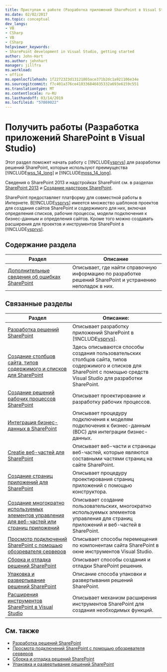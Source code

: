 ```yaml
---
title: Приступая к работе (Разработка приложений SharePoint в Visual Studio) | Документация Майкрософт
ms.date: 02/02/2017
ms.topic: conceptual
dev_langs:
- VB
- CSharp
- VB
- CSharp
helpviewer_keywords:
- SharePoint development in Visual Studio, getting started
author: John-Hart
ms.author: johnhart
manager: jillfra
ms.workload:
- office
ms.openlocfilehash: 1f2272323d13121865ace371b2dc1a921106e34e
ms.sourcegitcommit: f7c401a376ce410336846835332a693e6159c551
ms.translationtype: MT
ms.contentlocale: ru-RU
ms.lasthandoff: 03/14/2019
ms.locfileid: "57869022"
---
```

# <a name="get-started-sharepoint-development-in-visual-studio"></a>Получить работы (Разработка приложений SharePoint в Visual Studio)
  Этот раздел поможет начать работу с [!INCLUDE[vsprvs](../sharepoint/includes/vsprvs-md.md)] для разработки решений SharePoint, которые используют преимущества [!INCLUDE[wss_14_long](../sharepoint/includes/wss-14-long-md.md)] и [!INCLUDE[moss_14_long](../sharepoint/includes/moss-14-long-md.md)].

 Сведения о SharePoint 2013 и надстройках SharePoint см. в разделах [SharePoint 2013](https://products.office.com/previous-versions/microsoft-sharepoint-2013) и [Создание надстроек SharePoint](/sharepoint/dev/sp-add-ins/sharepoint-add-ins).

 SharePoint предоставляет платформу для совместной работы в Интернете. В[!INCLUDE[vsprvs](../sharepoint/includes/vsprvs-md.md)] имеется множество шаблонов проектов для создания сайтов SharePoint и содержимого для них, включая определения списков, рабочие процессы, модели подключения к бизнес-данным и определения сайтов. Кроме того можно создавать расширения для проектов и инструментов SharePoint в [!INCLUDE[vsprvs](../sharepoint/includes/vsprvs-md.md)].

## <a name="in-this-section"></a>Содержание раздела

|Раздел|Описание|
|-----------|-----------------|
|[Дополнительные сведения об ошибках SharePoint](../sharepoint/additional-information-for-sharepoint-errors.md)|Описывает, где найти справочную информацию по разработке решений SharePoint и устранению неполадок в них.|

## <a name="related-sections"></a>Связанные разделы

|Раздел|Описание:|
|-----------|-----------------|
|[Разработка решений SharePoint](../sharepoint/developing-sharepoint-solutions.md)|Описывает разработку приложений SharePoint в [!INCLUDE[vsprvs](../sharepoint/includes/vsprvs-md.md)].|
|[Создание столбцов сайта, типов содержимого и списков для SharePoint](../sharepoint/creating-site-columns-content-types-and-lists-for-sharepoint.md)|Здесь описываются способы создания пользовательских столбцов сайта, типов содержимого и списков для SharePoint с помощью средств Visual Studio для разработки SharePoint.|
|[Создание решений рабочих процессов SharePoint](../sharepoint/creating-sharepoint-workflow-solutions.md)|Описывает проектирование и разработку рабочих процессов.|
|[Интеграция бизнес-данных в SharePoint](../sharepoint/integrating-business-data-into-sharepoint.md)|Описывает процедуру подключения к моделям подключения к бизнес-данным (BDC) для интеграции бизнес-данных.|
|[Creatie веб-частей для SharePoint](../sharepoint/creating-web-parts-for-sharepoint.md)|Описывает веб-части и страницы веб-частей, которые являются составными частями страниц на сайте SharePoint.|
|[Создание страниц приложений для SharePoint](../sharepoint/creating-application-pages-for-sharepoint.md)|Описывает процедуру проектирования страниц приложений с помощью конструктора.|
|[Создание многократно используемых элементов управления для веб-частей или страниц приложений](../sharepoint/creating-reusable-controls-for-web-parts-or-application-pages.md)|Описывает создание пользовательских, многократно используемых элементов управления для страниц приложений и веб-частей в SharePoint.|
|[Просмотр подключений SharePoint с помощью обозревателя серверов](../sharepoint/browsing-sharepoint-connections-using-server-explorer.md)|Описывает способы перемещения по компонентам сайта SharePoint в окне инструментов Visual Studio.|
|[Сборка и отладка решений SharePoint](../sharepoint/building-and-debugging-sharepoint-solutions.md)|Описывает способы создания и отладки SharePoint решения.|
|[Упаковка и развертывание решений SharePoint](../sharepoint/packaging-and-deploying-sharepoint-solutions.md)|Описание способа упаковки и развертывания решений SharePoint.|
|[Расширения инструментов SharePoint в Visual Studio](../sharepoint/extending-the-sharepoint-tools-in-visual-studio.md)|Описывает механизм расширения инструментов SharePoint для создания необходимых функций.|

## <a name="see-also"></a>См. также

- [Разработка решений SharePoint](../sharepoint/developing-sharepoint-solutions.md)
- [Просмотр подключений SharePoint с помощью обозревателя серверов](../sharepoint/browsing-sharepoint-connections-using-server-explorer.md)
- [Сборка и отладка решений SharePoint](../sharepoint/building-and-debugging-sharepoint-solutions.md)
- [Упаковка и развертывание решений SharePoint](../sharepoint/packaging-and-deploying-sharepoint-solutions.md)